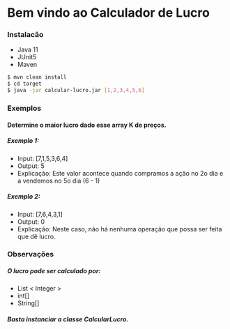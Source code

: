 # Bem vindo ao Calculador de Lucro
### Instalacão
  - Java 11
  - JUnit5
  - Maven
```sh
$ mvn clean install
$ cd target
$ java -jar calcular-lucro.jar [1,2,3,4,5,6]
```
### Exemplos
#### Determine o maior lucro dado esse array K de preços.
##### Exemplo 1:
- Input: [7,1,5,3,6,4]
- Output: 5
- Explicação: Este valor acontece quando compramos a ação no 2o dia e a vendemos no 5o dia (6 - 1)

##### Exemplo 2:
- Input: [7,6,4,3,1]
- Output: 0
- Explicação: Neste caso, não há nenhuma operação que possa ser feita que dê lucro.

### Observações
##### O lucro pode ser calculado por:

  - List < Integer >
  - int[]
  - String[]
  
##### Basta instanciar a classe CalcularLucro.